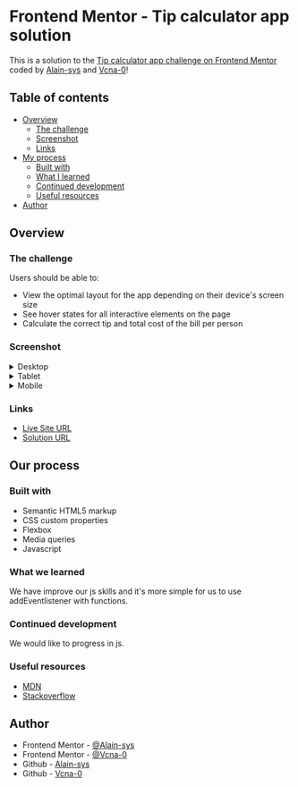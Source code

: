 # Frontend Mentor - Tip calculator app solution

This is a solution to the [Tip calculator app challenge on Frontend Mentor](https://www.frontendmentor.io/challenges/tip-calculator-app-ugJNGbJUX) coded by [Alain-sys](https://github.com/Alain-sys) and [Vcna-0](https://github.com/Vcna-0)!

## Table of contents

- [Overview](#overview)
  - [The challenge](#the-challenge)
  - [Screenshot](#screenshot)
  - [Links](#links)
- [My process](#my-process)
  - [Built with](#built-with)
  - [What I learned](#what-i-learned)
  - [Continued development](#continued-development)
  - [Useful resources](#useful-resources)
- [Author](#author)


## Overview

### The challenge

Users should be able to:

- View the optimal layout for the app depending on their device's screen size
- See hover states for all interactive elements on the page
- Calculate the correct tip and total cost of the bill per person

### Screenshot

<details>
  <summary>Desktop</summary>
  <img src="images/Desktop-tip-calculator-app.png" alt=""/>
</details>

<details>
  <summary>Tablet</summary>
  <p align="center">
    <img src="images/Tablet-tip-calculator-app.png" alt=""/>
  </p>
</details>

<details>
  <summary>Mobile</summary>
  <p align="center">
    <img src="images/Mobile-tip-calculator-app.png" alt=""/>
  </p>
</details>

### Links

- [Live Site URL](https://anvc-17.github.io/Tip-calculator-app/)
- [Solution URL](https://www.frontendmentor.io/solutions/tip-calculator-app-html-css-js-n_K4Gmfcc)

## Our process

### Built with

- Semantic HTML5 markup
- CSS custom properties
- Flexbox
- Media queries
- Javascript

### What we learned

We have improve our js skills and it's more simple for us to use addEventlistener with functions.

### Continued development

We would like to progress in js.

### Useful resources

- [MDN](https://developer.mozilla.org/fr/)
- [Stackoverflow](https://stackoverflow.com/) 

## Author

- Frontend Mentor - [@Alain-sys](https://www.frontendmentor.io/profile/Alain-sys)
- Frontend Mentor - [@Vcna-0](https://www.frontendmentor.io/profile/Vcna-0)
- Github - [Alain-sys](https://github.com/Alain-sys)
- Github - [Vcna-0](https://github.com/Vcna-0)

